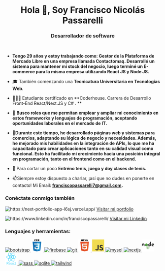 <h1 align="center">Hola 👋, Soy Francisco Nicolás Passarelli</h1>
<h3 align="center">Desarrollador de software</h3>
<br/>

- **Tengo 29 años y estoy trabajando como: Gestor de la Plataforma de Mercado Libre en una empresa llamada Contactomaq. Desarrollé un sistema para mantener mi stock del negocio, luego terminé un E-commerce para la mísma empresa utilizando React JS y Node JS.**

- 🎓 También comenzando una **Tecnicatura Universitaria en Tecnologías Web.**

- 👨🏽‍💻 Estudiante certificado en **Coderhouse. Carrera de Desarrollo Front-End React/Next.JS y C# . **

- 🤝 **Busco roles que me permitan emplear y ampliar mi conocimiento en estos frameworks y lenguajes de programación, aceptando oportunidades laborales en el mercado de IT.**

- 💬**Durante este tiempo, he desarrollado páginas web y sistemas para comercios, adaptando su lógica de negocio y necesidades. Además, he mejorado mis habilidades en la integración de APIs, lo que me ha capacitado para crear aplicaciones tanto en su calidad visual como funcional. Esto ha facilitado mi crecimiento hacia una posición integral en programación, tanto en el frontend como en el backend.**

- 🎾 Para cortar un poco **Entréno tenis, juego y doy clases de tenis.**

- 📫Siempre estoy dispuesto a charlar, ¡así que no dudes en ponerte en contacto! Mi Email: **franciscopassarelli7@gmail.com.**

<h3 align="left">Conéctate conmigo también</h3> 
<p align="left"><img src="https://encrypted-tbn0.gstatic.com/images?q=tbn:ANd9GcQgf5GvxhVHYUqV9roWJ4I4xyszcLCUHxRpxXKfx6R-5gSQuxrApw2QADJwvxF6OLnM810&usqp=CAU"alt="https://next-portfolio-app-l6sj.vercel.app/" height="30" width="30"/> <a href="https://repositorio-git.vercel.app/" target="_blank">Visitar mi portfolio</a>
</p>
<p align="left"><img src="https://w7.pngwing.com/pngs/555/1002/png-transparent-computer-icons-linkedin-resume-curriculum-vitae-social-media-social-media-template-text-rectangle.png"alt="https://www.linkedin.com/in/franciscopassarelli/" height="30" width="30"/> <a href="https://www.linkedin.com/in/franciscopassarelli/" target="_blank">Visitar mi Linkedin</a>
</p>



<h3 align="left">Lenguajes y herramientas:</h3>
<p align="left"> <a href="https://getbootstrap.com" target="_blank" rel="noreferrer"> <img src="https://raw.githubusercontent.com/devicons/devicon /master/icons/bootstrap/bootstrap-plain-wordmark.svg" alt="bootstrap" width="40" height="40"/> </a> <a href="https://www.w3schools.com /css/" target="_blank" rel="noreferrer"> <img src="https://raw.githubusercontent.com/devicons/devicon/master/icons/css3/css3-original-wordmark.svg" alt= "css3" width="40" height="40"/> </a> <a href="https://firebase.google.com/" target="_blank" rel="noreferrer"> <img src="https://www.vectorlogo.zone/logos/firebase/firebase-icon.svg" alt="firebase" width="40" height ="40"/> </a> <a href="https://git-scm.com/" target="_blank" rel="noreferrer"> <img src="https://upload.wikimedia.org/wikipedia/commons/thumb/3/3f/Git_icon.svg/1200px-Git_icon.svg.png" alt="git" width="40" height="40"/> </a> <a href="https://www.w3. org/html/" target="_blank" rel="noreferrer"> <img src="https://raw.githubusercontent.com/devicons/devicon/master/icons/html5/html5-original-wordmark.svg" alt="html5" width="40" height="40"/> </a> <a href="https://developer.mozilla.org/en-US/docs/Web/JavaScript" target= "_blank" rel="noreferrer"> <img src="https://raw.githubusercontent.com/devicons/devicon/master/icons/javascript/javascript-original.svg" alt="javascript" width="40" altura="40"/> </a> <a href="https://www.mysql.com/" target="_blank" rel="noreferrer"> <img src="https://static-00.iconduck.com/assets.00/database-mysql-icon-923x1024-37xcgdyl.png" alt="mysql" width="40" height="40"/> </a> <a href="https://nextjs.org/" target="_blank" rel="noreferrer"> <img src="https://cdn.worldvectorlogo.com/logos/nextjs-2.svg" alt="nextjs" width="40" height="40"/> </a> <a href="https:/ /nodejs.org" target="_blank" rel="noreferrer"> <img src="https://raw.githubusercontent.com/devicons/devicon/master/icons/nodejs/nodejs-original-wordmark.svg" alt ="nodejs" width="40" height="40"/> </a> <a href="https://reactjs.org/" target="_blank" rel="noreferrer"> <img src="https://raw.githubusercontent.com/devicons/devicon/master/icons/react/react-original-wordmark.svg" alt=" reaccionar" width="40" height="40"/> </a> <a href="https://sass-lang.com" target="_blank" rel="noreferrer"> <img src="https://encrypted-tbn0.gstatic.com/images?q=tbn:ANd9GcRn33U4msAO3aApavbY3to8duyEKQyxh1kGdw1uhQD5QUTxpS3y2OgxPhuzrW-VbKTg4po&usqp=CAU" alt="sass" width="40" height="40"/> </a> <a href= "https://www.sqlite.org/" target="_blank" rel="noreferrer"> <img src="https://www.vectorlogo.zone/logos/sqlite/sqlite-icon.svg" alt="sqlite" width="40" height="40"/> </a> <a href="https://tailwindcss.com/" target="_blank" rel="noreferrer"> <img src="https://www.vectorlogo.zone/logos/tailwindcss/tailwindcss-icon.svg" alt="tailwind" width="40" height="40"/> </a> </p>
